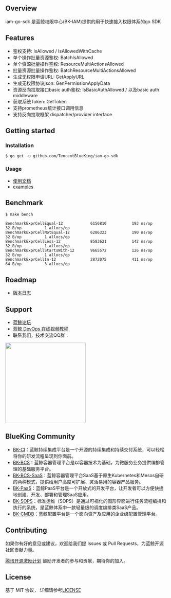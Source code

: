 ## Overview

iam-go-sdk 是蓝鲸权限中心(BK-IAM)提供的用于快速接入权限体系的go SDK

## Features

- 鉴权支持: IsAllowed / IsAllowedWithCache
- 单个操作批量资源鉴权: BatchIsAllowed
- 单个资源批量操作鉴权: ResourceMultiActionsAllowed
- 批量资源批量操作鉴权: BatchResourceMultiActionsAllowed
- 生成无权限申请URL: GetApplyURL
- 生成无权限协议json: GenPermissionApplyData
- 资源反向拉取接口basic auth鉴权: IsBasicAuthAllowed  / 以及basic auth middleware
- 获取系统Token: GetToken
- 支持prometheus统计接口调用信息
- 支持反向拉取框架 dispatcher/provider interface

## Getting started

### Installation

```
$ go get -u github.com/TencentBlueKing/iam-go-sdk
```

### Usage

- [使用文档](usage.md)
- [examples](examples/)

## Benchmark

```
$ make bench

BenchmarkExprCellEqual-12         	 6156810	       193 ns/op	      32 B/op	       1 allocs/op
BenchmarkExprCellNotEqual-12      	 6286323	       190 ns/op	      32 B/op	       1 allocs/op
BenchmarkExprCellLess-12          	 8583621	       142 ns/op	      32 B/op	       1 allocs/op
BenchmarkExprCellStartsWith-12    	 9665572	       126 ns/op	      32 B/op	       1 allocs/op
BenchmarkExprCellIn-12            	 2872075	       411 ns/op	      64 B/op	       3 allocs/op
```


## Roadmap

- [版本日志](release.md)

## Support

- [蓝鲸论坛](https://bk.tencent.com/s-mart/community)
- [蓝鲸 DevOps 在线视频教程](https://cloud.tencent.com/developer/edu/major-100008)
- 联系我们，技术交流QQ群：

<img src="https://github.com/Tencent/bk-PaaS/raw/master/docs/resource/img/bk_qq_group.png" width="250" hegiht="250" align=center />


## BlueKing Community

- [BK-CI](https://github.com/Tencent/bk-ci)：蓝鲸持续集成平台是一个开源的持续集成和持续交付系统，可以轻松将你的研发流程呈现到你面前。
- [BK-BCS](https://github.com/Tencent/bk-bcs)：蓝鲸容器管理平台是以容器技术为基础，为微服务业务提供编排管理的基础服务平台。
- [BK-BCS-SaaS](https://github.com/Tencent/bk-bcs-saas)：蓝鲸容器管理平台SaaS基于原生Kubernetes和Mesos自研的两种模式，提供给用户高度可扩展、灵活易用的容器产品服务。
- [BK-PaaS](https://github.com/Tencent/bk-PaaS)：蓝鲸PaaS平台是一个开放式的开发平台，让开发者可以方便快捷地创建、开发、部署和管理SaaS应用。
- [BK-SOPS](https://github.com/Tencent/bk-sops)：标准运维（SOPS）是通过可视化的图形界面进行任务流程编排和执行的系统，是蓝鲸体系中一款轻量级的调度编排类SaaS产品。
- [BK-CMDB](https://github.com/Tencent/bk-cmdb)：蓝鲸配置平台是一个面向资产及应用的企业级配置管理平台。

## Contributing

如果你有好的意见或建议，欢迎给我们提 Issues 或 Pull Requests，为蓝鲸开源社区贡献力量。

[腾讯开源激励计划](https://opensource.tencent.com/contribution) 鼓励开发者的参与和贡献，期待你的加入。

## License

基于 MIT 协议， 详细请参考[LICENSE](LICENSE.txt)
